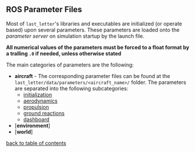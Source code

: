 ## ROS Parameter Files

Most of `last_letter`'s libraries and executables are initialized (or operate based) upon several parameters. These parameters are loaded onto the *parameter server* on simulation startup by the launch file.

**All numerical values of the parameters must be forced to a float format by a tralling `.0` if needed, unless otherwise stated**

The main categories of parameters are the following:
- **aircraft** - The corresponding parameter files can be found at the `last_letter/data/parameters/<aircraft_name>/` folder. The parameters are separated into the following subcategories:
    - [initialization](last_letter/doc/manual/aircraftInitParams.md)
    - [aerodynamics](last_letter/doc/manual/aircraftAeroParams.md)
    - [propulsion](last_letter/doc/manual/aircraftPropParams.md)
    - [ground reactions](last_letter/doc/manual/aircraftGroundParams.md)
    - [dashboard](last_letter/doc/manual/aircraftDashParams.md)
- [**environment**]
- [**world**]

[back to table of contents](../../Readme.md)
